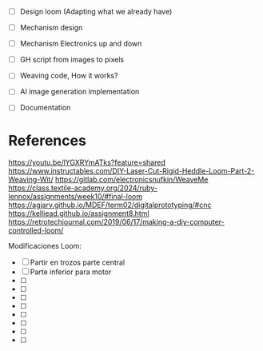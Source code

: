 - [ ] Design loom (Adapting what we already have)
- [ ] Mechanism  design
- [ ] Mechanism Electronics up and down 
- [ ] GH script from images to pixels
- [ ] Weaving code, How it works?
- [ ] AI image generation implementation
- [ ] Documentation







# References
https://youtu.be/lYGXRYmATks?feature=shared
https://www.instructables.com/DIY-Laser-Cut-Rigid-Heddle-Loom-Part-2-Weaving-Wit/
https://gitlab.com/electronicsnufkin/WeaveMe
https://class.textile-academy.org/2024/ruby-lennox/assignments/week10/#final-loom
https://agjarv.github.io/MDEF/term02/digitalprototyping/#cnc
https://kelliead.github.io/assignment8.html
https://retrotechjournal.com/2019/06/17/making-a-diy-computer-controlled-loom/ 



Modificaciones Loom:
- [ ] Partir en trozos parte central
- [ ] Parte inferior para motor
- [ ] 
- [ ] 
- [ ] 
- [ ] 
- [ ] 
- [ ] 
- [ ] 
- [ ] 
